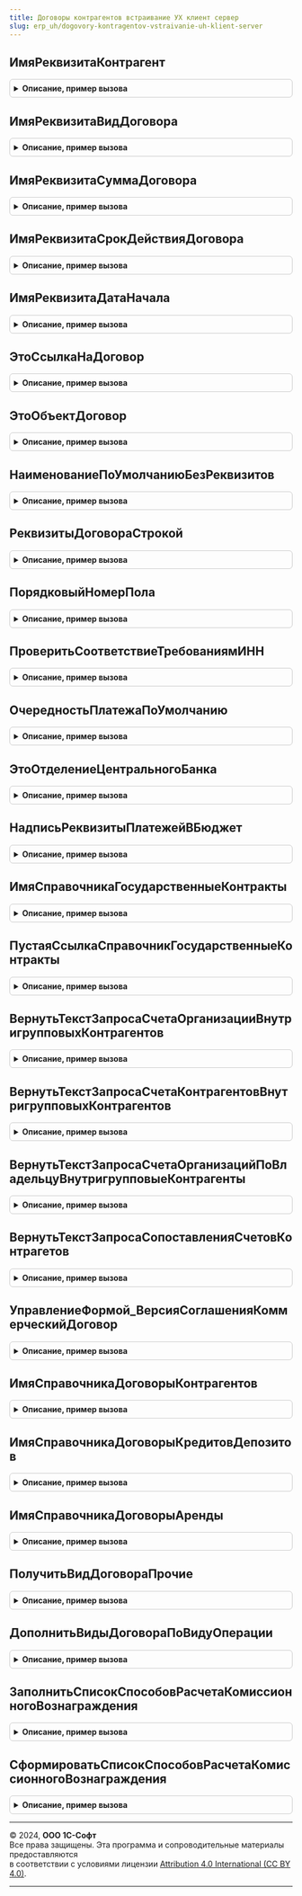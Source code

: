 ```yaml
---
title: Договоры контрагентов встраивание УХ клиент сервер
slug: erp_uh/dogovory-kontragentov-vstraivanie-uh-klient-server
---
```



## ИмяРеквизитаКонтрагент
<details style="margin: 1em 0; padding: 0.5em; border: 1px solid #ccc; border-radius: 6px;">

<summary style="font-weight: bold; cursor: pointer;">Описание, пример вызова</summary>

```bsl

Функция ИмяРеквизитаКонтрагент(ТипФИ = Неопределено) Экспорт
```

Пример вызова
```bsl
Результат = ДоговорыКонтрагентовВстраиваниеУХКлиентСервер.ИмяРеквизитаКонтрагент(ТипФИ);
```
</details>

## ИмяРеквизитаВидДоговора
<details style="margin: 1em 0; padding: 0.5em; border: 1px solid #ccc; border-radius: 6px;">

<summary style="font-weight: bold; cursor: pointer;">Описание, пример вызова</summary>

```bsl

Функция ИмяРеквизитаВидДоговора(ВидДоговораУХ) Экспорт
```

Пример вызова
```bsl
Результат = ДоговорыКонтрагентовВстраиваниеУХКлиентСервер.ИмяРеквизитаВидДоговора(ВидДоговораУХ) 
```
</details>

## ИмяРеквизитаСуммаДоговора
<details style="margin: 1em 0; padding: 0.5em; border: 1px solid #ccc; border-radius: 6px;">

<summary style="font-weight: bold; cursor: pointer;">Описание, пример вызова</summary>

```bsl

Функция ИмяРеквизитаСуммаДоговора(ТипДоговора = Неопределено) Экспорт
```

Пример вызова
```bsl
Результат = ДоговорыКонтрагентовВстраиваниеУХКлиентСервер.ИмяРеквизитаСуммаДоговора(ТипДоговора);
```
</details>

## ИмяРеквизитаСрокДействияДоговора
<details style="margin: 1em 0; padding: 0.5em; border: 1px solid #ccc; border-radius: 6px;">

<summary style="font-weight: bold; cursor: pointer;">Описание, пример вызова</summary>

```bsl

Функция ИмяРеквизитаСрокДействияДоговора(ТипДоговора = Неопределено) Экспорт
```

Пример вызова
```bsl
Результат = ДоговорыКонтрагентовВстраиваниеУХКлиентСервер.ИмяРеквизитаСрокДействияДоговора(ТипДоговора);
```
</details>

## ИмяРеквизитаДатаНачала
<details style="margin: 1em 0; padding: 0.5em; border: 1px solid #ccc; border-radius: 6px;">

<summary style="font-weight: bold; cursor: pointer;">Описание, пример вызова</summary>

```bsl

Функция ИмяРеквизитаДатаНачала(ТипФИ = Неопределено) Экспорт
```

Пример вызова
```bsl
Результат = ДоговорыКонтрагентовВстраиваниеУХКлиентСервер.ИмяРеквизитаДатаНачала(ТипФИ);
```
</details>

## ЭтоСсылкаНаДоговор
<details style="margin: 1em 0; padding: 0.5em; border: 1px solid #ccc; border-radius: 6px;">

<summary style="font-weight: bold; cursor: pointer;">Описание, пример вызова</summary>

```bsl

Функция ЭтоСсылкаНаДоговор(ПроверяемоеЗначение) Экспорт
```

Пример вызова
```bsl
Результат = ДоговорыКонтрагентовВстраиваниеУХКлиентСервер.ЭтоСсылкаНаДоговор(ПроверяемоеЗначение) 
```
</details>

## ЭтоОбъектДоговор
<details style="margin: 1em 0; padding: 0.5em; border: 1px solid #ccc; border-radius: 6px;">

<summary style="font-weight: bold; cursor: pointer;">Описание, пример вызова</summary>

```bsl

Функция ЭтоОбъектДоговор(ПроверяемоеЗначение) Экспорт
```

Пример вызова
```bsl
Результат = ДоговорыКонтрагентовВстраиваниеУХКлиентСервер.ЭтоОбъектДоговор(ПроверяемоеЗначение) 
```
</details>

## НаименованиеПоУмолчаниюБезРеквизитов
<details style="margin: 1em 0; padding: 0.5em; border: 1px solid #ccc; border-radius: 6px;">

<summary style="font-weight: bold; cursor: pointer;">Описание, пример вызова</summary>

```bsl

Функция НаименованиеПоУмолчаниюБезРеквизитов() Экспорт
```

Пример вызова
```bsl
Результат = ДоговорыКонтрагентовВстраиваниеУХКлиентСервер.НаименованиеПоУмолчаниюБезРеквизитов() 
```
</details>

## РеквизитыДоговораСтрокой
<details style="margin: 1em 0; padding: 0.5em; border: 1px solid #ccc; border-radius: 6px;">

<summary style="font-weight: bold; cursor: pointer;">Описание, пример вызова</summary>

```bsl

Функция РеквизитыДоговораСтрокой(Номер, Дата) Экспорт
```

Пример вызова
```bsl
Результат = ДоговорыКонтрагентовВстраиваниеУХКлиентСервер.РеквизитыДоговораСтрокой(Номер, Дата) 
```
</details>

## ПорядковыйНомерПола
<details style="margin: 1em 0; padding: 0.5em; border: 1px solid #ccc; border-radius: 6px;">

<summary style="font-weight: bold; cursor: pointer;">Описание, пример вызова</summary>

```bsl

Функция ПорядковыйНомерПола(Пол) Экспорт
```

Пример вызова
```bsl
Результат = ДоговорыКонтрагентовВстраиваниеУХКлиентСервер.ПорядковыйНомерПола(Пол) 
```
</details>

## ПроверитьСоответствиеТребованиямИНН
<details style="margin: 1em 0; padding: 0.5em; border: 1px solid #ccc; border-radius: 6px;">

<summary style="font-weight: bold; cursor: pointer;">Описание, пример вызова</summary>

```bsl

Функция ПроверитьСоответствиеТребованиямИНН(Знач ИНН, Знач ЭтоЮрЛицо) Экспорт
```

Пример вызова
```bsl
Результат = ДоговорыКонтрагентовВстраиваниеУХКлиентСервер.ПроверитьСоответствиеТребованиямИНН(ИНН, ЭтоЮрЛицо) 
```
</details>

## ОчередностьПлатежаПоУмолчанию
<details style="margin: 1em 0; padding: 0.5em; border: 1px solid #ccc; border-radius: 6px;">

<summary style="font-weight: bold; cursor: pointer;">Описание, пример вызова</summary>

```bsl

Функция ОчередностьПлатежаПоУмолчанию() Экспорт
```

Пример вызова
```bsl
Результат = ДоговорыКонтрагентовВстраиваниеУХКлиентСервер.ОчередностьПлатежаПоУмолчанию() 
```
</details>

## ЭтоОтделениеЦентральногоБанка
<details style="margin: 1em 0; padding: 0.5em; border: 1px solid #ccc; border-radius: 6px;">

<summary style="font-weight: bold; cursor: pointer;">Описание, пример вызова</summary>

```bsl

Функция ЭтоОтделениеЦентральногоБанка(БИК) Экспорт
```

Пример вызова
```bsl
Результат = ДоговорыКонтрагентовВстраиваниеУХКлиентСервер.ЭтоОтделениеЦентральногоБанка(БИК) 
```
</details>

## НадписьРеквизитыПлатежейВБюджет
<details style="margin: 1em 0; padding: 0.5em; border: 1px solid #ccc; border-radius: 6px;">

<summary style="font-weight: bold; cursor: pointer;">Описание, пример вызова</summary>

```bsl

Функция НадписьРеквизитыПлатежейВБюджет(ДокументОбъект) Экспорт
```

Пример вызова
```bsl
Результат = ДоговорыКонтрагентовВстраиваниеУХКлиентСервер.НадписьРеквизитыПлатежейВБюджет(ДокументОбъект) 
```
</details>

## ИмяСправочникаГосударственныеКонтракты
<details style="margin: 1em 0; padding: 0.5em; border: 1px solid #ccc; border-radius: 6px;">

<summary style="font-weight: bold; cursor: pointer;">Описание, пример вызова</summary>

```bsl

Функция ИмяСправочникаГосударственныеКонтракты() Экспорт
```

Пример вызова
```bsl
Результат = ДоговорыКонтрагентовВстраиваниеУХКлиентСервер.ИмяСправочникаГосударственныеКонтракты() 
```
</details>

## ПустаяСсылкаСправочникГосударственныеКонтракты
<details style="margin: 1em 0; padding: 0.5em; border: 1px solid #ccc; border-radius: 6px;">

<summary style="font-weight: bold; cursor: pointer;">Описание, пример вызова</summary>

```bsl

Функция ПустаяСсылкаСправочникГосударственныеКонтракты() Экспорт
```

Пример вызова
```bsl
Результат = ДоговорыКонтрагентовВстраиваниеУХКлиентСервер.ПустаяСсылкаСправочникГосударственныеКонтракты() 
```
</details>

## ВернутьТекстЗапросаСчетаОрганизацииВнутригрупповыхКонтрагентов
<details style="margin: 1em 0; padding: 0.5em; border: 1px solid #ccc; border-radius: 6px;">

<summary style="font-weight: bold; cursor: pointer;">Описание, пример вызова</summary>

```bsl

Функция ВернутьТекстЗапросаСчетаОрганизацииВнутригрупповыхКонтрагентов() Экспорт
```

Пример вызова
```bsl
Результат = ДоговорыКонтрагентовВстраиваниеУХКлиентСервер.ВернутьТекстЗапросаСчетаОрганизацииВнутригрупповыхКонтрагентов() 
```
</details>

## ВернутьТекстЗапросаСчетаКонтрагентовВнутригрупповыхКонтрагентов
<details style="margin: 1em 0; padding: 0.5em; border: 1px solid #ccc; border-radius: 6px;">

<summary style="font-weight: bold; cursor: pointer;">Описание, пример вызова</summary>

```bsl

Функция ВернутьТекстЗапросаСчетаКонтрагентовВнутригрупповыхКонтрагентов() Экспорт
```

Пример вызова
```bsl
Результат = ДоговорыКонтрагентовВстраиваниеУХКлиентСервер.ВернутьТекстЗапросаСчетаКонтрагентовВнутригрупповыхКонтрагентов() 
```
</details>

## ВернутьТекстЗапросаСчетаОрганизацийПоВладельцуВнутригрупповыеКонтрагенты
<details style="margin: 1em 0; padding: 0.5em; border: 1px solid #ccc; border-radius: 6px;">

<summary style="font-weight: bold; cursor: pointer;">Описание, пример вызова</summary>

```bsl

Функция ВернутьТекстЗапросаСчетаОрганизацийПоВладельцуВнутригрупповыеКонтрагенты() Экспорт
```

Пример вызова
```bsl
Результат = ДоговорыКонтрагентовВстраиваниеУХКлиентСервер.ВернутьТекстЗапросаСчетаОрганизацийПоВладельцуВнутригрупповыеКонтрагенты() 
```
</details>

## ВернутьТекстЗапросаСопоставленияСчетовКонтрагетов
<details style="margin: 1em 0; padding: 0.5em; border: 1px solid #ccc; border-radius: 6px;">

<summary style="font-weight: bold; cursor: pointer;">Описание, пример вызова</summary>

```bsl

Функция ВернутьТекстЗапросаСопоставленияСчетовКонтрагетов() Экспорт
```

Пример вызова
```bsl
Результат = ДоговорыКонтрагентовВстраиваниеУХКлиентСервер.ВернутьТекстЗапросаСопоставленияСчетовКонтрагетов() 
```
</details>

## УправлениеФормой_ВерсияСоглашенияКоммерческийДоговор
<details style="margin: 1em 0; padding: 0.5em; border: 1px solid #ccc; border-radius: 6px;">

<summary style="font-weight: bold; cursor: pointer;">Описание, пример вызова</summary>

```bsl

Процедура УправлениеФормой_ВерсияСоглашенияКоммерческийДоговор(Форма) Экспорт
```

Пример вызова
```bsl
ДоговорыКонтрагентовВстраиваниеУХКлиентСервер.УправлениеФормой_ВерсияСоглашенияКоммерческийДоговор(Форма) 
```
</details>

## ИмяСправочникаДоговорыКонтрагентов
<details style="margin: 1em 0; padding: 0.5em; border: 1px solid #ccc; border-radius: 6px;">

<summary style="font-weight: bold; cursor: pointer;">Описание, пример вызова</summary>

```bsl

Функция ИмяСправочникаДоговорыКонтрагентов() Экспорт
```

Пример вызова
```bsl
Результат = ДоговорыКонтрагентовВстраиваниеУХКлиентСервер.ИмяСправочникаДоговорыКонтрагентов() 
```
</details>

## ИмяСправочникаДоговорыКредитовДепозитов
<details style="margin: 1em 0; padding: 0.5em; border: 1px solid #ccc; border-radius: 6px;">

<summary style="font-weight: bold; cursor: pointer;">Описание, пример вызова</summary>

```bsl

Функция ИмяСправочникаДоговорыКредитовДепозитов() Экспорт
```

Пример вызова
```bsl
Результат = ДоговорыКонтрагентовВстраиваниеУХКлиентСервер.ИмяСправочникаДоговорыКредитовДепозитов() 
```
</details>

## ИмяСправочникаДоговорыАренды
<details style="margin: 1em 0; padding: 0.5em; border: 1px solid #ccc; border-radius: 6px;">

<summary style="font-weight: bold; cursor: pointer;">Описание, пример вызова</summary>

```bsl

Функция ИмяСправочникаДоговорыАренды() Экспорт
```

Пример вызова
```bsl
Результат = ДоговорыКонтрагентовВстраиваниеУХКлиентСервер.ИмяСправочникаДоговорыАренды() 
```
</details>

## ПолучитьВидДоговораПрочие
<details style="margin: 1em 0; padding: 0.5em; border: 1px solid #ccc; border-radius: 6px;">

<summary style="font-weight: bold; cursor: pointer;">Описание, пример вызова</summary>

```bsl

Функция ПолучитьВидДоговораПрочие() Экспорт
```

Пример вызова
```bsl
Результат = ДоговорыКонтрагентовВстраиваниеУХКлиентСервер.ПолучитьВидДоговораПрочие() 
```
</details>

## ДополнитьВидыДоговораПоВидуОперации
<details style="margin: 1em 0; padding: 0.5em; border: 1px solid #ccc; border-radius: 6px;">

<summary style="font-weight: bold; cursor: pointer;">Описание, пример вызова</summary>

```bsl

Процедура ДополнитьВидыДоговораПоВидуОперации(ВидДоговораПоВидуОпераций, НаборыВидовДоговора) Экспорт
```

Пример вызова
```bsl
ДоговорыКонтрагентовВстраиваниеУХКлиентСервер.ДополнитьВидыДоговораПоВидуОперации(ВидДоговораПоВидуОпераций, НаборыВидовДоговора) 
```
</details>

## ЗаполнитьСписокСпособовРасчетаКомиссионногоВознаграждения
<details style="margin: 1em 0; padding: 0.5em; border: 1px solid #ccc; border-radius: 6px;">

<summary style="font-weight: bold; cursor: pointer;">Описание, пример вызова</summary>

```bsl

Процедура ЗаполнитьСписокСпособовРасчетаКомиссионногоВознаграждения(Форма) Экспорт
```

Пример вызова
```bsl
ДоговорыКонтрагентовВстраиваниеУХКлиентСервер.ЗаполнитьСписокСпособовРасчетаКомиссионногоВознаграждения(Форма) 
```
</details>

## СформироватьСписокСпособовРасчетаКомиссионногоВознаграждения
<details style="margin: 1em 0; padding: 0.5em; border: 1px solid #ccc; border-radius: 6px;">

<summary style="font-weight: bold; cursor: pointer;">Описание, пример вызова</summary>

```bsl

// Функция формирует список доступных способов расчета комиссионного вознаграждения,
// в зависимости от типа комиссиионного договора
//
Функция СформироватьСписокСпособовРасчетаКомиссионногоВознаграждения(ЭтоКомиссияПоЗакупке) Экспорт
```

Пример вызова
```bsl
Результат = ДоговорыКонтрагентовВстраиваниеУХКлиентСервер.СформироватьСписокСпособовРасчетаКомиссионногоВознаграждения(ЭтоКомиссияПоЗакупке) 
```
</details>

---

© 2024, **ООО 1С-Софт**  
Все права защищены. Эта программа и сопроводительные материалы предоставляются  
в соответствии с условиями лицензии [Attribution 4.0 International (CC BY 4.0)](https://creativecommons.org/licenses/by/4.0/legalcode).

---
